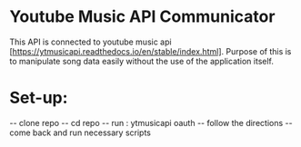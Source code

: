 # Youtube Music API Communicator

This API is connected to youtube music api [https://ytmusicapi.readthedocs.io/en/stable/index.html]. Purpose of this is to manipulate song data easily without the use of the application itself.

# Set-up:

-- clone repo
-- cd repo
-- run : ytmusicapi oauth
-- follow the directions
-- come back and run necessary scripts
